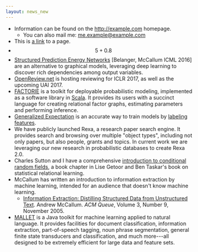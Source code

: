 ```yaml
---
layout: news_new
---
```

* Information can be found on the <http://example.com> homepage.
    * You can also mail me: <me.example@example.com>
* This is [a link](http://rubyforge.org) to a page.
* $$ 5 + 0.8 $$
* [Structured Prediction Energy Networks](https://arxiv.org/abs/1511.06350) [Belanger, McCallum ICML 2016] are an alternative to graphical models, leveraging deep learning to discover rich dependencies among output variables.
* [OpenReview.net](http://OpenReview.net) is hosting reviewing for ICLR 2017, as well as the upcoming UAI 2017.
* [FACTORIE](http://factorie.cs.umass.edu) is a toolkit for deployable probabilistic modeling, implemented as a software library in [Scala](http://www.scala-lang.org/). It provides its users with a succinct language for creating relational factor graphs, estimating parameters and performing inference.
* [Generalized Expectation](http://www.cs.umass.edu/%7Emccallum/papers/ge08note.pdf) is an accurate way to train models by [labeling features](http://www.cs.umass.edu/%7Emccallum/papers/druck08sigir.pdf).
* We have publicly launched Rexa, a research paper search engine. It provides search and browsing over multiple "object types", including not only papers, but also people, grants and topics.  In current work we are leveraging our new research in probabilistic databases to create Rexa 2.0.
* Charles Sutton and I have a comprehensive [introduction to conditional random fields](http://www.cs.umass.edu/~mccallum/papers/crf-tutorial.pdf), a book chapter in Lise Getoor and Ben Taskar's book on statistical relational learning.
* McCallum has written an introduction to information extraction by machine learning, intended for an audience that doesn't know machine learning.
  * [Information Extraction: Distilling Structured Data from Unstructured Text](http://www.cs.umass.edu/~mccallum/papers/acm-queue-ie.pdf). Andrew McCallum. *ACM Queue*, Volume 3, Number 9, November 2005.
* [MALLET](http://mallet.cs.umass.edu/) is a Java toolkit for machine learning applied to natural language. It provides facilities for document classification, information extraction, part-of-speech tagging, noun phrase segmentation, general finite state transducers and classification, and much more---all designed to be extremely efficient for large data and feature sets.

